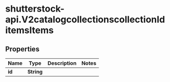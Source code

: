 # shutterstock-api.V2catalogcollectionscollectionIditemsItems

## Properties
Name | Type | Description | Notes
------------ | ------------- | ------------- | -------------
**id** | **String** |  | 


